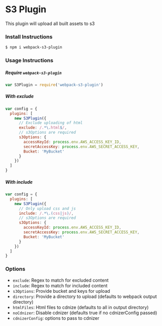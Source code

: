 S3 Plugin
===

This plugin will upload all built assets to s3


### Install Instructions

```bash
$ npm i webpack-s3-plugin
```

### Usage Instructions

##### Require `webpack-s3-plugin`
```javascript
var S3Plugin = require('webpack-s3-plugin')
```

##### With exclude
```javascript
var config = {
  plugins: [
    new S3Plugin({
      // Exclude uploading of html
      exclude: /.*\.html$/,
      // s3Options are required
      s3Options: {
        accessKeyId: process.env.AWS_ACCESS_KEY_ID,
        secretAccessKey: process.env.AWS_SECRET_ACCESS_KEY,
        Bucket: 'MyBucket'
      }  
    })
  ]
}
```

##### With include
```javascript
var config = {
  plugins: [
    new S3Plugin({
      // Only upload css and js
      include: /.*\.(css|js)/,
      // s3Options are required
      s3Options: {
        accessKeyId: process.env.AWS_ACCESS_KEY_ID,
        secretAccessKey: process.env.AWS_SECRET_ACCESS_KEY,
        Bucket: 'MyBucket'
      }  
    })
  ]
}
```


### Options

- `exclude`: Regex to match for excluded content
- `include`: Regex to match for included content
- `s3Options`: Provide bucket and keys for upload
- `directory`: Provide a directory to upload (defaults to webpack output directory)
- `htmlFiles`: Html files to cdnize (defaults to all in output directory)
- `noCdnizer`: Disable cdnizer (defaults true if no cdnizerConfig passed)
- `cdnizerConfig`: options to pass to cdnizer
